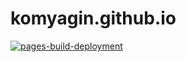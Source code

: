 # komyagin.github.io
[![pages-build-deployment](https://github.com/komyagin/komyagin.github.io/actions/workflows/pages/pages-build-deployment/badge.svg)](https://github.com/komyagin/komyagin.github.io/actions/workflows/pages/pages-build-deployment)

